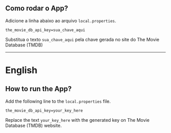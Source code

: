 <h2>Como rodar o App?</h2>

Adicione a linha abaixo ao arquivo `local.properties`.
```
the_movie_db_api_key=sua_chave_aqui
```

Substitua o texto `sua_chave_aqui` pela chave gerada no site do The Movie Database (TMDB)

------------

<h1>English</h1>
<h2>How to run the App?</h2>

Add the following line to the `local.properties` file.

```
the_movie_db_api_key=your_key_here
```

Replace the text `your_key_here` with the generated key on The Movie Database (TMDB) website.
